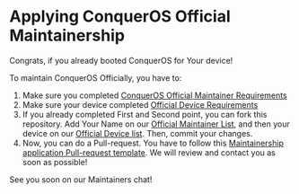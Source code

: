 # Applying ConquerOS Official Maintainership

Congrats, if you already booted ConquerOS for Your device!

To maintain ConquerOS Officially, you have to:  
1. Make sure you completed [ConquerOS Official Maintainer Requirements](https://github.com/ConquerOS/docs/blob/master/maintainers/maintainers_req.md)
2. Make sure your device completed [Official Device Requirements](https://github.com/ConquerOS/docs/blob/master/devices/device_req.md)
3. If you already completed First and Second point, you can fork this repository. Add Your Name on our [Official Maintainer List](https://github.com/ConquerOS/docs/blob/master/devices/devices.md), and then your device on our [Official Device list](https://github.com/ConquerOS/docs/blob/master/devices/devices.md). Then, commit your changes.
4. Now, you can do a Pull-request. You have to follow this [Maintainership application Pull-request template](https://github.com/ConquerOS/docs/blob/master/maintainers/maintainership_pr.md). We will review and contact you as soon as possible!

See you soon on our Maintainers chat!
